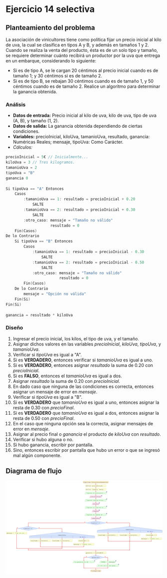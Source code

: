 # Ejercicio 14 selectiva

## Planteamiento del problema

La asociación de vinicultores tiene como política fijar un precio inicial al kilo de uva, la cual se clasifica en tipos A y B, y además en tamaños 1 y 2. Cuando se realiza la venta del producto, ésta es de un solo tipo y tamaño, se requiere determinar cuánto recibirá un productor por la uva que entrega en un embarque, considerando lo siguiente:
- Si es de tipo A, se le cargan 20 céntimos al precio inicial cuando es de tamaño 1; y 30 céntimos si es de tamaño 2. 
- Si es de tipo B, se rebajan 30 céntimos cuando es de tamaño 1, y 50 céntimos cuando es de tamaño 2. 
Realice un algoritmo para determinar la ganancia obtenida.

### Análisis

- **Datos de entrada:** Precio inicial al kilo de uva, kilo de uva, tipo de uva (A, B), y tamaño (1, 2).
- **Datos de salida:** La ganancia obtenida dependiendo de ciertas condiciones.
- **Variables:** precioInicial, kiloUva, tamanioUva, resultado, ganancia: Numéricas Reales; mensaje, tipoUva: Como Carácter.
- _Cálculos:_
```C
precioInicial = 5€ // Inicialmente...
kiloUva = 3 // Tres kilogramos.
tamanioUva = 2 
tipoUva = "B"
ganancia 0

Si tipoUva == "A" Entonces
    Casos
        :tamanioUva == 1: resultado = precioInicial + 0.20
            SALTE
        :tamanioUva == 2: resultado = precioInicial + 0.30
            SALTE
        :otro_caso: mensaje = "Tamaño no válido"
                    resultado = 0
    Fin(Casos)
De lo Contrario
    Si tipoUva == "B" Entonces
        Casos
            :tamanioUva == 1: resultado = precioInicial - 0.30
                SALTE
            :tamanioUva == 2: resultado = precioInicial - 0.50
                SALTE
            :otro_caso: mensaje = "Tamaño no válido"
                        resultado = 0
        Fin(Casos)
    De lo Contrario
        mensaje = "Opción no válida"
    Fin(Si)
Fin(Si)

ganancia = resultado * kiloUva
```

### Diseño

1. Ingresar el precio inicial, los kilos, el tipo de uva, y el tamaño.
2. Asignar dichos valores en las variables *precioInicial*, *kiloUva*, *tipoUva*, y *tamanioUva*.
3. Verificar si *tipoUva* es igual a "A".
4. Si es **VERDADERO**, entonces verificar si *tamanioUva* es igual a uno.
5. Si es **VERDADERO**, entonces asignar *resultado* la suma de 0.20 con *precioInicial*.
6. Si es **FALSO**, entonces el *tamanioUva* es igual a dos.
7. Asignar *resultado* la suma de 0.20 con *precioInicial*.
8. En dado caso que ninguna de las condiciones es correcta, entonces asignar un mensaje de error en *mensaje*.
9. Verificar si *tipoUva* es igual a "B".
10. Si es **VERDADERO** que *tamanioUva* es igual a uno, entonces asignar la resta de 0.30 con *precioFinal*.
11. Si es **VERDADERO** que *tamanioUva* es igual a dos, entonces asignar la resta de 0.50 con *precioFinal*.
12. En el caso que ninguna opción sea la correcta, asignar mensajes de error en *mensaje*.
13. Asignar al precio final o *ganancia* el producto de *kiloUva* con *resultado*.
14. Verificar si hubo alguna o no.
15. Si hubo ganancia, escribir por pantalla.
16. Sino, entonces escribir por pantalla que hubo un error o que se ingresó mal algún componente.

## Diagrama de flujo

![DFD del ejercicio 14 selectiva](./Ejercicio14DFD.png)
